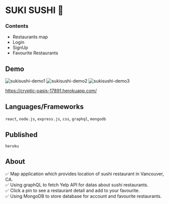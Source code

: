 # SUKI SUSHI :sushi:

### Contents
- Restaurants map
- Login
- SignUp
- Favourite Restaurants

## Demo

![sukisushi-demo1](https://user-images.githubusercontent.com/88401910/166632330-f7234171-3140-4d98-bd8e-522d08f29d04.jpg)
![sukisushi-demo2](https://user-images.githubusercontent.com/88401910/166632334-e32e3723-94c3-4368-8781-b2df5d3cb08c.jpg)
![sukisushi-demo3](https://user-images.githubusercontent.com/88401910/166632338-0714caa5-9cd6-49cc-8b92-3538f939caf2.jpg)

https://cryptic-oasis-17891.herokuapp.com/

## Languages/Frameworks

`react`, `node.js`, `express.js`, `css`, `graphql`, `mongodb`

## Published

`heroku`

## About
:white_check_mark: Map application which provides location of sushi restaurant in Vancouver, CA.  
:white_check_mark: Using graphQL to fetch Yelp API for datas about sushi restaurants.  
:white_check_mark: Click a pin to see a restaurant detail and add to your favourite.  
:white_check_mark: Using MongoDB to store database for account and favourite restaurants.   
